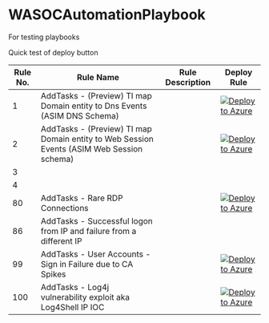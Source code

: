 # WASOCAutomationPlaybook
For testing playbooks

Quick test of deploy button


| **Rule No.** | **Rule Name** | **Rule Description** | **Deploy Rule** |
|--------------|---------------|----------------------|-----------------|
| 1            |AddTasks - (Preview) TI map Domain entity to Dns Events (ASIM DNS Schema)|                      |[![Deploy to Azure](https://aka.ms/deploytoazurebutton)](https://portal.azure.com/#create/Microsoft.Template/uri/https://raw.githubusercontent.com/wagov/WASOCAutomationPlaybook/main/TaskAutomations/AddTasks-(Preview)TIMapDomainEntityToDnsEvents(ASIMDNSSchema)/AddTasks-(Preview)TIMapDomainEntityToDnsEvents(ASIMDNSSchema).jsonL)|
|2|AddTasks - (Preview) TI map Domain entity to Web Session Events (ASIM Web Session schema)|                      |[![Deploy to Azure](https://aka.ms/deploytoazurebutton)](https://portal.azure.com/#create/Microsoft.Template/uri/https%3A%2F%2Fraw.githubusercontent.com%2Fwagov%2FWASOCAutomationPlaybook%2Fmain%2FTaskAutomations%2FAddTasks-%28Preview%29TIMapDomainEntityToWebSessionEvents%28ASIMWebSessionSchema%29%2FAddTasks-%28Preview%29TIMapDomainEntityToWebSessionEvents%28ASIMWebSessionSchema%29.json)|
| 3            |               |                      |                 |
| 4            |               |                      |                 |
| 80           |AddTasks - Rare RDP Connections|                      |[![Deploy to Azure](https://aka.ms/deploytoazurebutton)](https://portal.azure.com/#create/Microsoft.Template/uri/https%3A%2F%2Fraw.githubusercontent.com%2Fwagov%2FWASOCAutomationPlaybook%2Fmain%2FTaskAutomations%2FAddTasks-RareRDPConnections%2FAddTasks%2520-%2520Rare%2520RDP%2520Connections.json) |
| 86           |AddTasks - Successful logon from IP and failure from a different IP||                      |[![Deploy to Azure](https://aka.ms/deploytoazurebutton)](https://portal.azure.com/#create/Microsoft.Template/uri/ENCODED-URL)|
| 99           |AddTasks - User Accounts - Sign in Failure due to CA Spikes|                      |[![Deploy to Azure](https://aka.ms/deploytoazurebutton)](https://portal.azure.com/#create/Microsoft.Template/uri/ENCODED-URL) |
| 100          |AddTasks - Log4j vulnerability exploit aka Log4Shell IP IOC|                      |[![Deploy to Azure](https://aka.ms/deploytoazurebutton)](https://portal.azure.com/#create/Microsoft.Template/uri/https%3A%2F%2Fraw.githubusercontent.com%2Fwagov%2FWASOCAutomationPlaybook%2Fmain%2FTaskAutomations%2FAddTasks-Log4jVulnerabilityExploitAkaLog4ShellIPIOC%2FAddTasks-Log4jVulnerabilityExploitAkaLog4ShellIPIOC.json)|


